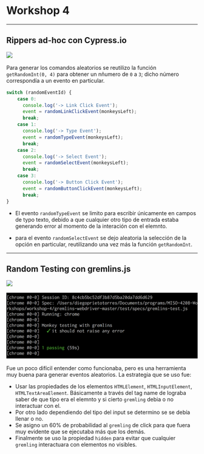 # Workshop 4

---

## Rippers ad-hoc con Cypress.io

![](assets/cypress3.gif)

Para generar los comandos aleatorios se reutilizo la función `getRandomInt(0, 4)` para obtener un nñumero de `0` a `3`; dicho número correspondía a un evento en particular.

```js
switch (randomEventId) {
    case 0:
      console.log('-> Link Click Event');
      event = randomLinkClickEvent(monkeysLeft);
      break;
    case 1:
      console.log('-> Type Event');
      event = randomTypeEvent(monkeysLeft);
      break;
    case 2:
      console.log('-> Select Event');
      event = randomSelectEvent(monkeysLeft);
      break;
    case 3:
      console.log('-> Button Click Event');
      event = randomButtonClickEvent(monkeysLeft);
      break;
}
```

* El evento `randomTypeEvent` se limito para escribir únicamente en campos de typo texto, debido a que cualquier otro tipo de entrada estaba generando error al momento de la interación con el elemnto.

* para el evento `randomSelectEvent` se dejo aleatoria la selección de la opción en particular, reutilizando una vez más la función `getRandomInt`.

---

## Random Testing con gremlins.js

![](assets/gremlins1.gif)

![](assets/gremlins2.png)

Fue un poco difícil entender como funcionaba, pero es una herramienta muy buena para generar eventos aleatorios. La estrategia que se uso fue:

* Usar las propiedades de los elementos `HTMLElement`, `HTMLInputElement`, `HTMLTextAreaElement`. Básicamente a través del tag name de lograba saber de que tipo era el elemnto y si cierto `gremling` debia o no interactuar con el. 
* Por otro lado dependiendo del tipo del input se determino se se debía llenar o no.
* Se asigno un 60% de probabilidad al `gremling` de click para que fuera muy evidente que se ejecutaba más que los demás.
* Finalmente se uso la propiedad `hidden` para evitar que cualquier `gremling` interactuara con elementos no visibles.